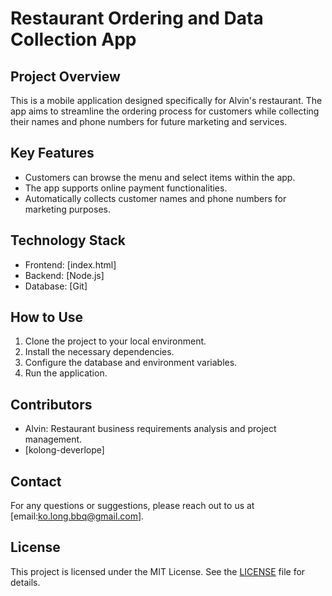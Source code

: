 # Restaurant Ordering and Data Collection App
## Project Overview
This is a mobile application designed specifically for Alvin's restaurant. The app aims to streamline the ordering process for customers while collecting their names and phone numbers for future marketing and services.
## Key Features
- Customers can browse the menu and select items within the app.
- The app supports online payment functionalities.
- Automatically collects customer names and phone numbers for marketing purposes.
## Technology Stack
- Frontend: [index.html]
- Backend: [Node.js]
- Database: [Git]
## How to Use
1. Clone the project to your local environment.
2. Install the necessary dependencies.
3. Configure the database and environment variables.
4. Run the application.
## Contributors
- Alvin: Restaurant business requirements analysis and project management.
- [kolong-deverlope]
## Contact
For any questions or suggestions, please reach out to us at [email:ko.long.bbq@gmail.com].
## License
This project is licensed under the MIT License. See the [LICENSE](LICENSE) file for details.
